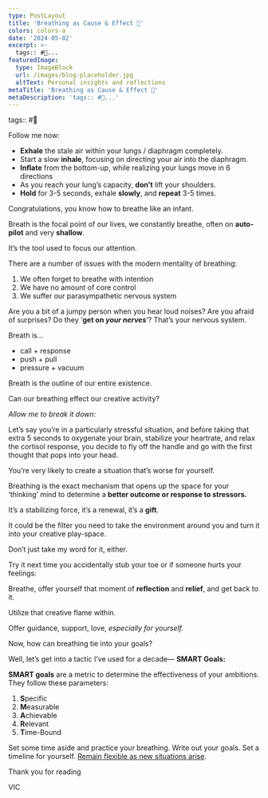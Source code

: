 ```yaml
---
type: PostLayout
title: 'Breathing as Cause & Effect 😤'
colors: colors-a
date: '2024-05-02'
excerpt: >-
  tags:: #🤝...
featuredImage:
  type: ImageBlock
  url: /images/blog-placeholder.jpg
  altText: Personal insights and reflections
metaTitle: 'Breathing as Cause & Effect 😤'
metaDescription: 'tags:: #🤝...'
---
```


tags:: #🤝

Follow me now:

-   **Exhale** the stale air within your lungs / diaphragm completely.
-   Start a slow **inhale**, focusing on directing your air into the diaphragm.
-   **Inflate** from the bottom-up, while realizing your lungs move in 6 directions
-   As you reach your lung’s capacity, **don’t** lift your shoulders.
-   **Hold** for 3-5 seconds, exhale **slowly**, and **repeat** 3-5 times.

Congratulations, you know how to breathe like an infant.

Breath is the focal point of our lives, we constantly breathe, often on **auto-pilot** and very **shallow**.

It’s the tool used to focus our attention.

There are a number of issues with the modern mentality of breathing:

1.  We often forget to breathe with intention
2.  We have no amount of core control
3.  We suffer our parasympathetic nervous system

Are you a bit of a jumpy person when you hear loud noises? Are you afraid of surprises? Do they ‘**get on _your nerves_**’? That’s your nervous system.

Breath is…

-   call + response
-   push + pull
-   pressure + vacuum

Breath is the outline of our entire existence.

Can our breathing effect our creative activity?

_Allow me to break it down:_

Let’s say you’re in a particularly stressful situation, and before taking that extra 5 seconds to oxygenate your brain, stabilize your heartrate, and relax the cortisol response, you decide to fly off the handle and go with the first thought that pops into your head.

You’re very likely to create a situation that’s worse for yourself.

Breathing is the exact mechanism that opens up the space for your ‘thinking’ mind to determine a **better outcome or response to stressors.**

It’s a stabilizing force, it’s a renewal, it’s a **gift**.

It could be the filter you need to take the environment around you and turn it into your creative play-space.

Don’t just take my word for it, either.

Try it next time you accidentally stub your toe or if someone hurts your feelings:

Breathe, offer yourself that moment of **reflection** and **relief**, and get back to it.

Utilize that creative flame within.

Offer guidance, support, love, _especially for yourself._

Now, how can breathing tie into your goals?

Well, let’s get into a tactic I’ve used for a decade— **SMART Goals:**

**SMART goals** are a metric to determine the effectiveness of your ambitions. They follow these parameters:

1.  **S**pecific
2.  **M**easurable
3.  **A**chievable
4.  **R**elevant
5.  **T**ime-Bound

Set some time aside and practice your breathing. Write out your goals. Set a timeline for yourself. [Remain flexible as new situations arise](http://valentine.media/meet?utm_campaign=Methods%20%F0%9F%A4%9D%20Madness&utm_medium=email&utm_source=Revue%20newsletter).

Thank you for reading

VIC